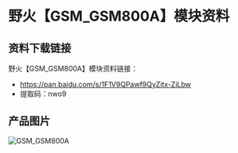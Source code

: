 # 野火【GSM_GSM800A】模块资料

## 资料下载链接
野火【GSM_GSM800A】模块资料链接：
* https://pan.baidu.com/s/1F1V9QPawf9QyZitx-ZiLbw 
* 提取码：nwo9 

## 产品图片
![GSM_GSM800A](https://raw.githubusercontent.com/wiki/Embdefire/products/images/模块产品/GSM/GSM_GSM800A.jpg)